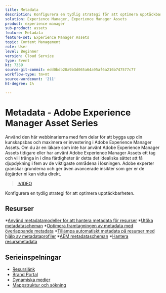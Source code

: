 ```yaml
---
title: Metadata
description: Konfigurera en tydlig strategi för att optimera upptäckbarheten
solution: Experience Manager, Experience Manager Assets
product: experience manager
sub-product: assets
feature: Metadata
feature-set: Experience Manager Assets
topic: Content Management
role: User
level: Beginner
version: Cloud Service
type: Event
kt: 7339
source-git-commit: edd0bdb28a9b3d065a64a95af6a216b747577c77
workflow-type: tm+mt
source-wordcount: '211'
ht-degree: 1%

---
```


# Metadata - Adobe Experience Manager Asset Series

Använd den här webbinarierna med fem delar för att bygga upp din kunskapsbas och maximera er investering i Adobe Experience Manager Assets. Om du är en läkare som inte har använt Adobe Experience Manager Assets tidigare eller har använt Adobe Experience Manager Assets ett tag och vill tränga in i dina färdigheter är detta det idealiska sättet att få djupdykning i fem av de viktigaste områdena i lösningen. Adobe experter granskar grunderna och ger även avancerade insikter som ger er de åtgärder ni kan vidta direkt.

>[!VIDEO](https://video.tv.adobe.com/v/332134/?quality=12&learn=on&hidetitle=true)

Konfigurera en tydlig strategi för att optimera upptäckbarheten.

## Resurser

*[Använd metadatamodeller för att hantera metadata för resurser](https://experienceleague.adobe.com/docs/experience-manager-learn/assets/authoring/metadata.html)
*[Utöka metadatascheman](https://experienceleague.adobe.com/docs/experience-manager-learn/assets/configuring/metadata-schemas.html)
*[Optimera framtagningen av metadata med överlappande metadata](https://experienceleague.adobe.com/docs/experience-manager-learn/assets/metadata/cascade-metadata-feature-video-use.html)
*[Tillämpa automatiskt metadata på resurser med hjälp av metadataprofiler](https://experienceleague.adobe.com/docs/experience-manager-learn/assets/configuring/metadata-profiles.html)
*[AEM metadatascheman](https://experienceleague.adobe.com/docs/experience-manager-65/assets/administer/metadata-schemas.html?lang=en#administer)
*[Hantera resursmetadata](https://experienceleague.adobe.com/docs/experience-manager-65/assets/using/metadata.html?lang=en#RegisteringacustomnamespacewithinAEM)

## Serieinspelningar

* [Resurslänk](asset-link.md)
* [Brand Portal](brand-portal.md)
* [Dynamiska medier](dynamic-media.md)
* [Mappstruktur och sökning](folder-structure-search.md)
